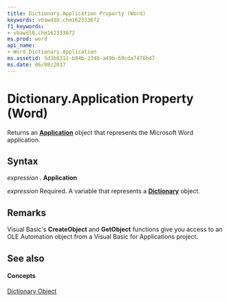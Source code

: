 ```yaml
---
title: Dictionary.Application Property (Word)
keywords: vbawd10.chm162333672
f1_keywords:
- vbawd10.chm162333672
ms.prod: word
api_name:
- Word.Dictionary.Application
ms.assetid: 5d3b8311-b84b-2348-a49b-69cda7476b47
ms.date: 06/08/2017
---
```



# Dictionary.Application Property (Word)

Returns an **[Application](application-object-word.md)** object that represents the Microsoft Word application.


## Syntax

 _expression_ . **Application**

 _expression_ Required. A variable that represents a **[Dictionary](dictionary-object-word.md)** object.


## Remarks

Visual Basic's **CreateObject** and **GetObject** functions give you access to an OLE Automation object from a Visual Basic for Applications project.


## See also


#### Concepts


[Dictionary Object](dictionary-object-word.md)


